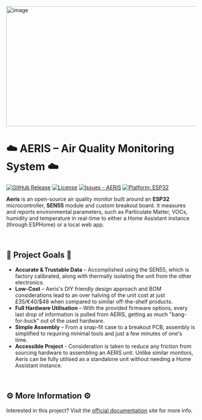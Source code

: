 <img width="1280" height="320" alt="image" src="https://github.com/user-attachments/assets/282ac998-404a-4882-8bfc-ee642892d781" />


# ☁️ AERIS – Air Quality Monitoring System ☁️

[![GitHub Release](https://img.shields.io/github/release/Alexander-T-Moss/AERIS?include_prereleases=&sort=semver&color=blue)](https://github.com/Alexander-T-Moss/AERIS/releases/)
[![License](https://img.shields.io/badge/License-GPL--3.0-blue)](#license)
[![Issues - AERIS](https://img.shields.io/github/issues/Alexander-T-Moss/AERIS)](https://github.com/Alexander-T-Moss/AERIS/issues)
[![Platform: ESP32](https://img.shields.io/badge/Platform-ESP32-blue.svg)](https://www.espressif.com/)

**Aeris** is an open-source air quality monitor built around an **ESP32** microcontroller, **SEN55** module and custom breakout board. It measures and reports environmental parameters, such as Particulate Matter, VOCs, humidity and temperature in real-time to either a Home Assistant instance (through ESPHome) or a local web app.

<br/>

## 📌 Project Goals 📌
- **Accurate & Trustable Data** – Accomplished using the SEN55, which is factory calibrated, along with thermally isolating the unit from the other electronics.
- **Low-Cost** – Aeris's DIY friendly design approach and BOM considerations lead to an over halving of the unit cost at just £35/€40/$48 when compared to similar off-the-shelf products.
- **Full Hardware Utilisation** – With the provided firmware options, every last drop of information is pulled from AERIS, getting as much "bang-for-buck" out of the used hardware.
- **Simple Assembly** – From a snap-fit case to a breakout PCB, assembly is simplified to requiring minimal tools and just a few minutes of one's time.
- **Accessible Project** - Consideration is taken to reduce any friction from sourcing hardware to assembling an AERIS unit. Unlike similar monitors, Aeris can be fully utilised as a standalone unit without needing a Home Assistant instance. 

<br/>

## ⚙️ More Information ⚙️
Interested in this project? Visit the [official documentation](https://aeris-docs.xyz) site for more info.
